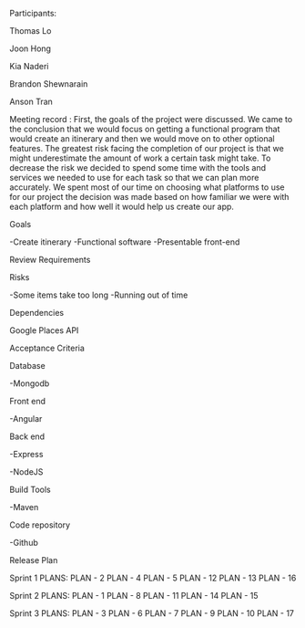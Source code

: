 Participants:

Thomas Lo

Joon Hong

Kia Naderi

Brandon Shewnarain

Anson Tran

Meeting record : First, the goals of the project were discussed. We came to the conclusion that we would focus on getting a functional program that would create an itinerary and then we would move on to other optional features. The greatest risk facing the completion of our project is that we might underestimate the amount of work a certain task might take. To decrease the risk we decided to spend some time with the tools and services we needed to use for each task so that we can plan more accurately. We spent most of our time on choosing what platforms to use for our project the decision was made based on how familiar we were with each platform and how well it would help us create our app.

Goals

-Create itinerary
-Functional software
-Presentable front-end

Review Requirements


Risks

-Some items take too long
-Running out of time

Dependencies

Google Places API

Acceptance Criteria


Database

-Mongodb

Front end

-Angular

Back end

-Express

-NodeJS

Build Tools

-Maven

Code repository

-Github


Release Plan

Sprint 1
PLANS:
PLAN - 2
PLAN - 4
PLAN - 5
PLAN - 12
PLAN - 13
PLAN - 16

Sprint 2
PLANS:
PLAN - 1
PLAN - 8
PLAN - 11
PLAN - 14
PLAN - 15

Sprint 3
PLANS:
PLAN - 3
PLAN - 6
PLAN - 7
PLAN - 9
PLAN - 10
PLAN - 17
